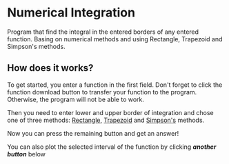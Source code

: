 # Numerical Integration

Program that find the integral in the entered borders of any entered function. Basing on numerical methods and using Rectangle, Trapezoid and Simpson's methods. 

<h2> How does it works? </h2>

To get started, you enter a function in the first field. Don't forget to click the function download button to transfer your function to the program. Otherwise, the program will not be able to work.

Then you need to enter lower and upper border of integration and chose one of three methods: [Rectangle](https://ru.wikipedia.org/wiki/%D0%9C%D0%B5%D1%82%D0%BE%D0%B4_%D0%BF%D1%80%D1%8F%D0%BC%D0%BE%D1%83%D0%B3%D0%BE%D0%BB%D1%8C%D0%BD%D0%B8%D0%BA%D0%BE%D0%B2), [Trapezoid](https://ru.wikipedia.org/wiki/%D0%9C%D0%B5%D1%82%D0%BE%D0%B4_%D1%82%D1%80%D0%B0%D0%BF%D0%B5%D1%86%D0%B8%D0%B9) and [Simpson's](https://ru.wikipedia.org/wiki/%D0%A4%D0%BE%D1%80%D0%BC%D1%83%D0%BB%D0%B0_%D0%A1%D0%B8%D0%BC%D0%BF%D1%81%D0%BE%D0%BD%D0%B0) methods.

Now you can press the remaining button and get an answer!

You can also plot the selected interval of the function by clicking <b><i>another button</b></i> below
